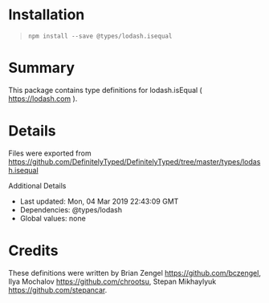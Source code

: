 # Installation
> `npm install --save @types/lodash.isequal`

# Summary
This package contains type definitions for lodash.isEqual ( https://lodash.com ).

# Details
Files were exported from https://github.com/DefinitelyTyped/DefinitelyTyped/tree/master/types/lodash.isequal

Additional Details
 * Last updated: Mon, 04 Mar 2019 22:43:09 GMT
 * Dependencies: @types/lodash
 * Global values: none

# Credits
These definitions were written by Brian Zengel <https://github.com/bczengel>, Ilya Mochalov <https://github.com/chrootsu>, Stepan Mikhaylyuk <https://github.com/stepancar>.
